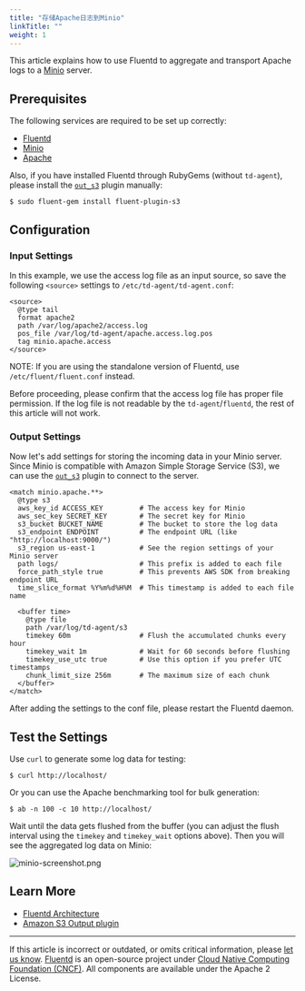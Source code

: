 ```yaml
---
title: "存储Apache日志到Minio"
linkTitle: ""
weight: 1
---
```


This article explains how to use Fluentd to aggregate and transport
Apache logs to a [Minio](https://www.minio.io) server.

## Prerequisites

The following services are required to be set up correctly:

- [Fluentd](/overview/installation.md)
- [Minio](https://minio.io/download/)
- [Apache](https://httpd.apache.org/)

Also, if you have installed Fluentd through RubyGems (without
`td-agent`), please install the [`out_s3`](/plugins/output/s3.md) plugin manually:

```
$ sudo fluent-gem install fluent-plugin-s3
```

## Configuration

### Input Settings

In this example, we use the access log file as an input source, so save
the following `<source>` settings to `/etc/td-agent/td-agent.conf`:

```
<source>
  @type tail
  format apache2
  path /var/log/apache2/access.log
  pos_file /var/log/td-agent/apache.access.log.pos
  tag minio.apache.access
</source>
```

NOTE: If you are using the standalone version of Fluentd, use
`/etc/fluent/fluent.conf` instead.

Before proceeding, please confirm that the access log file has proper
file permission. If the log file is not readable by the
`td-agent`/`fluentd`, the rest of this article will not work.

### Output Settings

Now let's add settings for storing the incoming data in your Minio
server. Since Minio is compatible with Amazon Simple Storage Service
(S3), we can use the [`out_s3`](/plugins/output/s3.md) plugin to connect to the server.

```
<match minio.apache.**>
  @type s3
  aws_key_id ACCESS_KEY         # The access key for Minio
  aws_sec_key SECRET_KEY        # The secret key for Minio
  s3_bucket BUCKET_NAME         # The bucket to store the log data
  s3_endpoint ENDPOINT          # The endpoint URL (like "http://localhost:9000/")
  s3_region us-east-1           # See the region settings of your Minio server
  path logs/                    # This prefix is added to each file
  force_path_style true         # This prevents AWS SDK from breaking endpoint URL
  time_slice_format %Y%m%d%H%M  # This timestamp is added to each file name

  <buffer time>
    @type file
    path /var/log/td-agent/s3
    timekey 60m                 # Flush the accumulated chunks every hour
    timekey_wait 1m             # Wait for 60 seconds before flushing
    timekey_use_utc true        # Use this option if you prefer UTC timestamps
    chunk_limit_size 256m       # The maximum size of each chunk
  </buffer>
</match>
```

After adding the settings to the conf file, please restart the Fluentd daemon.

## Test the Settings

Use `curl` to generate some log data for testing:

```
$ curl http://localhost/
```

Or you can use the Apache benchmarking tool for bulk generation:

```
$ ab -n 100 -c 10 http://localhost/
```

Wait until the data gets flushed from the buffer (you can adjust the
flush interval using the `timekey` and `timekey_wait` options above).
Then you will see the aggregated log data on Minio:

![minio-screenshot.png](/images/minio-screenshot.png)

## Learn More

- [Fluentd Architecture](http://www.fluentd.org/architecture)
- [Amazon S3 Output plugin](/plugins/output/s3.md)

---

If this article is incorrect or outdated, or omits critical information, please [let us know](https://github.com/fluent/fluentd-docs-gitbook/issues?state=open).
[Fluentd](http://www.fluentd.org/) is an open-source project under [Cloud Native Computing Foundation (CNCF)](https://cncf.io/). All components are available under the Apache 2 License.

